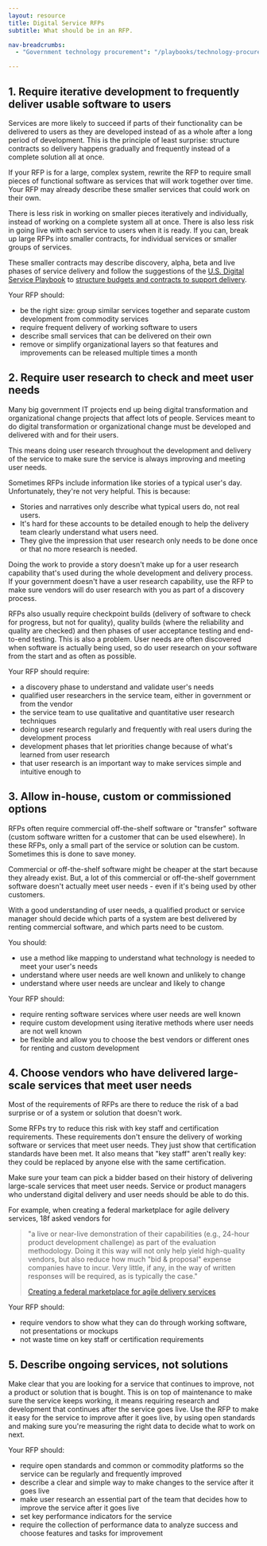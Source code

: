 ```yaml
---
layout: resource
title: Digital Service RFPs
subtitle: What should be in an RFP. 

nav-breadcrumbs:
  - "Government technology procurement": "/playbooks/technology-procurement/"

---
```


## 1. Require iterative development to frequently deliver usable software to users

Services are more likely to succeed if parts of their functionality can be delivered to users as they are developed instead of as a whole after a long period of development. This is the principle of least surprise: structure contracts so delivery happens gradually and frequently instead of a complete solution all at once. 

If your RFP is for a large, complex system, rewrite the RFP to require small pieces of functional software as services that will work together over time. Your RFP may already describe these smaller services that could work on their own. 

There is less risk in working on smaller pieces iteratively and individually, instead of working on a complete system all at once. There is also less risk in going live with each service to users when it is ready. If you can, break up large RFPs into smaller contracts, for individual services or smaller groups of services. 

These smaller contracts may describe discovery, alpha, beta and live phases of service delivery and follow the suggestions of the [U.S. Digital Service Playbook](https://playbook.cio.gov/) to [structure budgets and contracts to support delivery](https://playbook.cio.gov/#play5).

Your RFP should:

* be the right size: group similar services together and separate custom development from commodity services
* require frequent delivery of working software to users
* describe small services that can be delivered on their own 
* remove or simplify organizational layers so that features and improvements can be released multiple times a month

## 2. Require user research to check and meet user needs

Many big government IT projects end up being digital transformation and organizational change projects that affect lots of people. Services meant to do digital transformation or organizational change must be developed and delivered with and for their users. 

This means doing user research throughout the development and delivery of the service to make sure the service is always improving and meeting user needs.

Sometimes RFPs include information like stories of a typical user's day. Unfortunately, they're not very helpful. This is because: 

* Stories and narratives only describe what typical users do, not real users. 
* It's hard for these accounts to be detailed enough to help the delivery team clearly understand what users need. 
* They give the impression that user research only needs to be done once or that no more research is needed.

Doing the work to provide a story doesn't make up for a user research capability that's used during the whole development and delivery process. If your government doesn't have a user research capability, use the RFP to make sure vendors will do user research with you as part of a discovery process.

RFPs also usually require checkpoint builds (delivery of software to check for progress, but not for quality), quality builds (where the reliability and quality are checked) and then phases of user acceptance testing and end-to-end testing. This is also a problem. User needs are often discovered when software is actually being used, so do user research on your software from the start and as often as possible. 

Your RFP should require:

* a discovery phase to understand and validate user's needs 
* qualified user researchers in the service team, either in government or from the vendor
* the service team to use qualitative and quantitative user research techniques
* doing user research regularly and frequently with real users during the development process
* development phases that let priorities change because of what's learned from user research
* that user research is an important way to make services simple and intuitive enough to 

## 3. Allow in-house, custom or commissioned options 

RFPs often require commercial off-the-shelf software or "transfer" software (custom software written for a customer that can be used elsewhere). In these RFPs, only a small part of the service or solution can be custom. Sometimes this is done to save money.

Commercial or off-the-shelf software might be cheaper at the start because they already exist. But, a lot of this commercial or off-the-shelf government software doesn't actually meet user needs - even if it's being used by other customers. 

With a good understanding of user needs, a qualified product or service manager should decide which parts of a system are best delivered by renting commercial software, and which parts need to be custom. 

You should:

* use a method like mapping to understand what technology is needed to meet your user's needs
* understand where user needs are well known and unlikely to change 
* understand where user needs are unclear and likely to change 

Your RFP should:

* require renting software services where user needs are well known
* require custom development using iterative methods where user needs are not well known
* be flexible and allow you to choose the best vendors or different ones for renting and custom development

## 4. Choose vendors who have delivered large-scale services that meet user needs 

Most of the requirements of RFPs are there to reduce the risk of a bad surprise or of a system or solution that doesn't work.

Some RFPs try to reduce this risk with key staff and certification requirements. These requirements don't ensure the delivery of working software or services that meet user needs. They just show that certification standards have been met. It also means that "key staff" aren't really key: they could be replaced by anyone else with the same certification.

Make sure your team can pick a bidder based on their history of delivering large-scale services that meet user needs. Service or product managers who understand digital delivery and user needs should be able to do this. 

For example, when creating a federal marketplace for agile delivery services, 18f asked vendors for

> "a live or near-live demonstration of their capabilities (e.g., 24-hour product development challenge) as part of the evaluation methodology. Doing it this way will not only help yield high-quality vendors, but also reduce how much "bid & proposal" expense companies have to incur. Very little, if any, in the way of written responses will be required, as is typically the case."
>
> [Creating a federal marketplace for agile delivery services](https://18f.gsa.gov/2015/01/08/creating-a-federal-marketplace-for-agile-delivery-services/)

Your RFP should:

* require vendors to show what they can do through working software, not presentations or mockups
* not waste time on key staff or certification requirements

## 5. Describe ongoing services, not solutions 

Make clear that you are looking for a service that continues to improve, not a product or solution that is bought. This is on top of maintenance to make sure the service keeps working, it means requiring research and development that continues after the service goes live. Use the RFP to make it easy for the service to improve after it goes live, by using open standards and making sure you're measuring the right data to decide what to work on next.

Your RFP should:

* require open standards and common or commodity platforms so the service can be regularly and frequently improved
* describe a clear and simple way to make changes to the service after it goes live
* make user research an essential part of the team that decides how to improve the service after it goes live
* set key performance indicators for the service
* require the collection of performance data to analyze success and choose features and tasks for improvement


